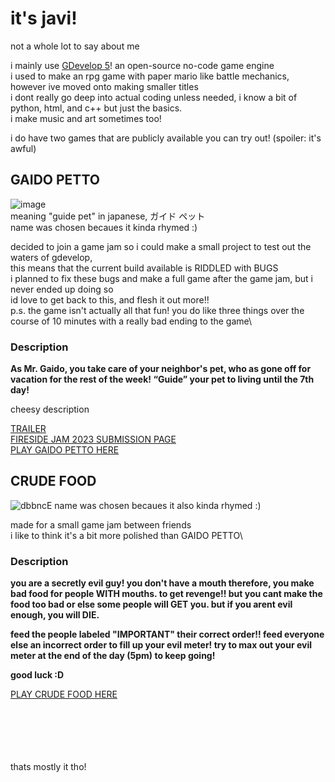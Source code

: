 # it's javi!

not a whole lot to say about me

i mainly use [GDevelop 5](https://github.com/4ian/GDevelop)! an open-source no-code game engine\
i used to make an rpg game with paper mario like battle mechanics, however ive moved onto making smaller titles\
i dont really go deep into actual coding unless needed, i know a bit of python, html, and c++ but just the basics.\
i make music and art sometimes too!

i do have two games that are publicly available you can try out! (spoiler: it's awful)

## GAIDO PETTO
![image](https://github.com/JavierHD806/JavierHD806/assets/16809187/eeb1d9ac-488c-40be-bcbf-22f50c0cac34)\
meaning "guide pet" in japanese, ガイド ペット\
name was chosen becaues it kinda rhymed :)

decided to join a game jam so i could make a small project to test out the waters of gdevelop,\
this means that the current build available is RIDDLED with BUGS\
i planned to fix these bugs and make a full game after the game jam, but i never ended up doing so\
id love to get back to this, and flesh it out more!!\
p.s. the game isn't actually all that fun! you do like three things over the course of 10 minutes with a really bad ending to the game\

### Description
<strong>As Mr. Gaido, you take care of your neighbor's pet, who as gone off for vacation for the rest of the week!
“Guide” your pet to living until the 7th day!</strong>

cheesy description

[TRAILER](https://www.youtube.com/watch?v=WpXhblzY7uU)\
[FIRESIDE JAM 2023 SUBMISSION PAGE](https://itch.io/jam/fireside-jam-2023/rate/2065752)\
[PLAY GAIDO PETTO HERE](https://javierhd806.itch.io/gaido-petto)

## CRUDE FOOD
![dbbncE](https://github.com/user-attachments/assets/e2ec3777-c7cf-493f-b391-741a336c799f)
name was chosen becaues it also kinda rhymed :)

made for a small game jam between friends\
i like to think it's a bit more polished than GAIDO PETTO\

### Description
<strong>you are a secretly evil guy!
you don't have a mouth
therefore, you make bad food for people WITH mouths.
to get revenge!!
but you cant make the food too bad or else some people will GET you.
but if you arent evil enough, you will DIE.

feed the people labeled "IMPORTANT" their correct order!!
feed everyone else an incorrect order to fill up your evil meter!
try to max out your evil meter at the end of the day (5pm) to keep going!

good luck :D</strong>

[PLAY CRUDE FOOD HERE](https://javierhd806.itch.io/crude-food)

\
\
\
\
\
thats mostly it tho! 

<!--
**JavierHD806/JavierHD806** is a ✨ _special_ ✨ repository because its `README.md` (this file) appears on your GitHub profile.

Here are some ideas to get you started:

- 🔭 I’m currently working on ...
- 🌱 I’m currently learning ...
- 👯 I’m looking to collaborate on ...
- 🤔 I’m looking for help with ...
- 💬 Ask me about ...
- 📫 How to reach me: ...
- 😄 Pronouns: ...
- ⚡ Fun fact: ...
-->
